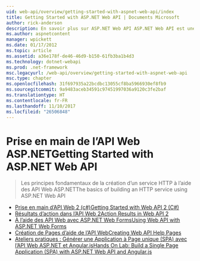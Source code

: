 ```yaml
---
uid: web-api/overview/getting-started-with-aspnet-web-api/index
title: Getting Started with ASP.NET Web API | Documents Microsoft
author: rick-anderson
description: En savoir plus sur ASP.NET Web API ASP.NET Web API est une infrastructure qui permet de facilement créer des services HTTP qui atteignent un large éventail de clients, y compris les navigateurs...
ms.author: aspnetcontent
manager: wpickett
ms.date: 01/17/2012
ms.topic: article
ms.assetid: a36e178f-de46-46d9-b150-61fb3ba1b4d3
ms.technology: dotnet-webapi
ms.prod: .net-framework
msc.legacyurl: /web-api/overview/getting-started-with-aspnet-web-api
msc.type: chapter
ms.openlocfilehash: 31f697935a22bcdbc13055cf8ba5966930ef8fb9
ms.sourcegitcommit: 9a9483aceb34591c97451997036a9120c3fe2baf
ms.translationtype: HT
ms.contentlocale: fr-FR
ms.lasthandoff: 11/10/2017
ms.locfileid: "26506848"
---
```

<a name="getting-started-with-aspnet-web-api"></a><span data-ttu-id="8a549-103">Prise en main de l’API Web ASP.NET</span><span class="sxs-lookup"><span data-stu-id="8a549-103">Getting Started with ASP.NET Web API</span></span>
====================
> <span data-ttu-id="8a549-104">Les principes fondamentaux de la création d’un service HTTP à l’aide des API Web ASP.NET</span><span class="sxs-lookup"><span data-stu-id="8a549-104">The basics of building an HTTP service using ASP.NET Web API</span></span>


- [<span data-ttu-id="8a549-105">Prise en main d’API Web 2 (c#)</span><span class="sxs-lookup"><span data-stu-id="8a549-105">Getting Started with Web API 2 (C#)</span></span>](tutorial-your-first-web-api.md)
- [<span data-ttu-id="8a549-106">Résultats d’action dans l’API Web 2</span><span class="sxs-lookup"><span data-stu-id="8a549-106">Action Results in Web API 2</span></span>](action-results.md)
- [<span data-ttu-id="8a549-107">À l’aide des API Web avec ASP.NET Web Forms</span><span class="sxs-lookup"><span data-stu-id="8a549-107">Using Web API with ASP.NET Web Forms</span></span>](using-web-api-with-aspnet-web-forms.md)
- [<span data-ttu-id="8a549-108">Création de Pages d’aide de l’API Web</span><span class="sxs-lookup"><span data-stu-id="8a549-108">Creating Web API Help Pages</span></span>](creating-api-help-pages.md)
- [<span data-ttu-id="8a549-109">Ateliers pratiques : Générer une Application à Page unique (SPA) avec l’API Web ASP.NET et Angular.js</span><span class="sxs-lookup"><span data-stu-id="8a549-109">Hands On Lab: Build a Single Page Application (SPA) with ASP.NET Web API and Angular.js</span></span>](build-a-single-page-application-spa-with-aspnet-web-api-and-angularjs.md)
